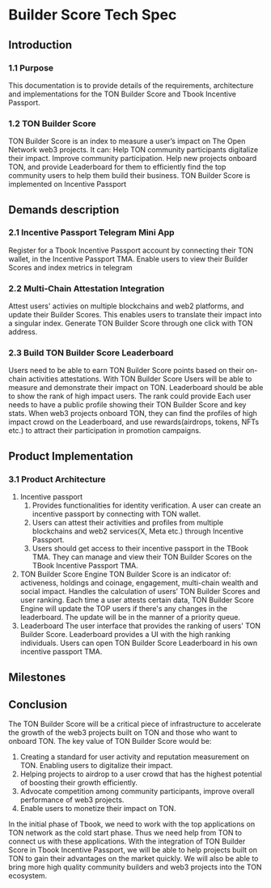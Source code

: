# Builder Score Tech Spec

## Introduction

### 1.1 Purpose

This documentation is to provide details of the requirements, architecture and implementations for the TON Builder Score and Tbook Incentive Passport.

### 1.2 TON Builder Score

TON Builder Score is an index to measure a user’s impact on The Open Network web3 projects. It can:
Help TON community participants digitalize their impact. Improve community participation.
Help new projects onboard TON, and provide Leaderboard for them to efficiently find the top community users to help them build their business.
TON Builder Score is implemented on Incentive Passport

## Demands description

### 2.1 Incentive Passport Telegram Mini App

Register for a Tbook Incentive Passport account by connecting their TON wallet, in the Incentive Passport TMA.
Enable users to view their Builder Scores and index metrics in telegram

### 2.2 Multi-Chain Attestation Integration

Attest users' activies on multiple blockchains and web2 platforms, and update their Builder Scores. This enables users to translate their impact into a singular index.
Generate TON Builder Score through one click with TON address.

### 2.3 Build TON Builder Score Leaderboard

Users need to be able to earn TON Builder Score points based on their on-chain activities attestations. With TON Builder Score Users will be able to measure and demonstrate their impact on TON.
Leaderboard should be able to show the rank of high impact users. The rank could provide Each user needs to have a public profile showing their TON Builder Score and key stats.
When web3 projects onboard TON, they can find the profiles of high impact crowd on the Leaderboard, and use rewards(airdrops, tokens, NFTs etc.) to attract their participation in promotion campaigns.

## Product Implementation

### 3.1 Product Architecture

1. Incentive passport
   1. Provides functionalities for identity verification. A user can create an incentive passport by connecting with TON wallet.
   2. Users can attest their activities and profiles from multiple blockchains and web2 services(X, Meta etc.) through Incentive Passport.
   3. Users should get access to their incentive passport in the TBook TMA. They can manage and view their TON Builder Scores on the TBook Incentive Passport TMA.
2. TON Builder Score Engine
   TON Builder Score is an indicator of: activeness, holdings and coinage, engagement, multi-chain wealth and social impact.
   Handles the calculation of users’ TON Builder Scores and user ranking.
   Each time a user attests certain data, TON Builder Score Engine will update the TOP users if there's any changes in the leaderboard. The update will be in the manner of a priority queue.
3. Leaderboard
   The user interface that provides the ranking of users' TON Builder Score. Leaderboard provides a UI with the high ranking individuals.
   Users can open TON Builder Score Leaderboard in his own incentive passport TMA.

## Milestones

## Conclusion

The TON Builder Score will be a critical piece of infrastructure to accelerate the growth of the web3 projects built on TON and those who want to onboard TON. The key value of TON Builder Score would be:

1. Creating a standard for user activity and reputation measurement on TON. Enabling users to digitalize their impact.
2. Helping projects to airdrop to a user crowd that has the highest potential of boosting their growth efficiently.
3. Advocate competition among community participants, improve overall performance of web3 projects.
4. Enable users to monetize their impact on TON.

In the initial phase of Tbook, we need to work with the top applications on TON network as the cold start phase. Thus we need help from TON to connect us with these applications.
With the integration of TON Builder Score in Tbook Incentive Passport, we will be able to help projects built on TON to gain their advantages on the market quickly. We will also be able to bring more high quality community builders and web3 projects into the TON ecosystem.

